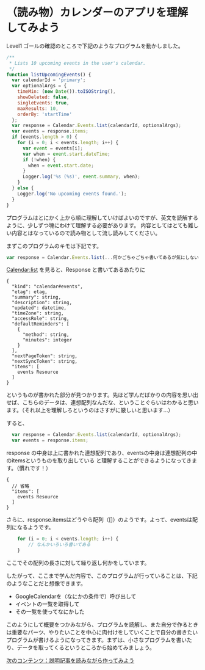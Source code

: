 # （読み物）カレンダーのアプリを理解してみよう

Level1 ゴールの確認のところで下記のようなプログラムを動かしました。

```js
/**
 * Lists 10 upcoming events in the user's calendar.
 */
function listUpcomingEvents() {
  var calendarId = 'primary';
  var optionalArgs = {
    timeMin: (new Date()).toISOString(),
    showDeleted: false,
    singleEvents: true,
    maxResults: 10,
    orderBy: 'startTime'
  };
  var response = Calendar.Events.list(calendarId, optionalArgs);
  var events = response.items;
  if (events.length > 0) {
    for (i = 0; i < events.length; i++) {
      var event = events[i];
      var when = event.start.dateTime;
      if (!when) {
        when = event.start.date;
      }
      Logger.log('%s (%s)', event.summary, when);
    }
  } else {
    Logger.log('No upcoming events found.');
  }
}
```

プログラムはとにかく上から順に理解していけばよいのですが、英文を読解するように、少しずつ塊にわけて理解する必要があります。
内容としてはとても難しい内容とはなっているので読み物として流し読みしてください。


まずこのプログラムのキモは下記です。

```js
var response = Calendar.Events.list(...何かごちゃごちゃ書いてあるが気にしない...);
```

[Calendar:list](https://developers.google.com/calendar/v3/reference/events/list) を見ると、Response と書いてあるあたりに

```
{
  "kind": "calendar#events",
  "etag": etag,
  "summary": string,
  "description": string,
  "updated": datetime,
  "timeZone": string,
  "accessRole": string,
  "defaultReminders": [
    {
      "method": string,
      "minutes": integer
    }
  ],
  "nextPageToken": string,
  "nextSyncToken": string,
  "items": [
    events Resource
  ]
}
```

というものが書かれた部分が見つかります。先ほど学んだばかりの内容を思い出せば、こちらのデータは、連想配列なんだな、ということぐらいはわかると思います。（それ以上を理解しろというのはさすがに厳しいと思います...）

すると、

```js
  var response = Calendar.Events.list(calendarId, optionalArgs);
  var events = response.items;
```

response の中身は上に書かれた連想配列であり、eventsの中身は連想配列の中のitemsというものを取り出している と理解することができるようになってきます。（慣れです！）

```
{
  // 省略
  "items": [
    events Resource
  ]
}
```

さらに、response.itemsはどうやら配列（[]）のようです。よって、eventsは配列になるようです。

```js
    for (i = 0; i < events.length; i++) {
        // なんかいろいろ書いてある
    }
```

ここでその配列の長さに対して繰り返し何かをしています。

したがって、ここまで学んだ内容で、このプログラムが行っていることは、下記のようなことだと想像できます。

- GoogleCalendarを（なにかの条件で）呼び出して
- イベントの一覧を取得して
- その一覧を使ってなにかした

このようにして概要をつかみながら、プログラムを読解し、また自分で作るときは重要なパーツ、やりたいことを中心に肉付けをしていくことで自分の書きたいプログラムが書けるようになってきます。まずは、小さなプログラムを書いたり、データを取ってくるというところから始めてみましょう。

[次のコンテンツ：説明記事を読みながら作ってみよう](./handson)
